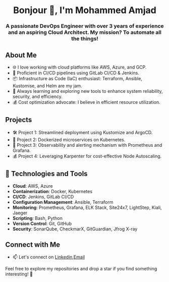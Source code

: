 <h1 align="center">Bonjour 👋, I'm Mohammed Amjad</h1>
<h3 align="center">A passionate DevOps Engineer with over 3 years of experience and an aspiring Cloud Architect. My mission? To automate all the things!</h3>

## About Me
- 🌐 I love working with cloud platforms like AWS, Azure, and GCP.
- 🚀 Proficient in CI/CD pipelines using GitLab CI/CD & Jenkins.
- 📦 Infrastructure as Code (IaC) enthusiast: Terraform, Ansible, Kustomise, and Helm are my jam.
- 🌱 Always learning and exploring new tools to enhance system reliability, security, and efficiency.
- 💰 Cost optimization advocate: I believe in efficient resource utilization.

## Projects
- 🛠️ Project 1: Streamlined deployment using Kustomize and ArgoCD.
- 🚢 Project 2: Dockerized microservices on Kubernetes.
- 🌟 Project 3: Observability and alerting mechanism with Prometheus and Grafana.
- 💰 Project 4: Leveraging Karpenter for cost-effective Node Autoscaling.

## 🔧 Technologies and Tools

- **Cloud**: AWS, Azure
- **Containerization**: Docker, Kubernetes
- **CI/CD**: Jenkins, GitLab CI/CD
- **Configuration Management**: Ansible, Terraform
- **Monitoring**: Prometheus, Grafana, ELK Stack, Site24x7, LightStep, Kiali, Jaeger
- **Scripting**: Bash, Python
- **Version Control**: Git, GitHub
- **Security**: SonarQube, CheckmarX, GitGuardian, Jfrog X-ray

## Connect with Me
- 📫 Let's connect on [Linkedin](https://www.linkedin.com/in/mohammed-amjad-tharayil/),[Email](amjadkooriyad@gmail.com)

Feel free to explore my repositories and drop a star if you find something interesting! 🌟
